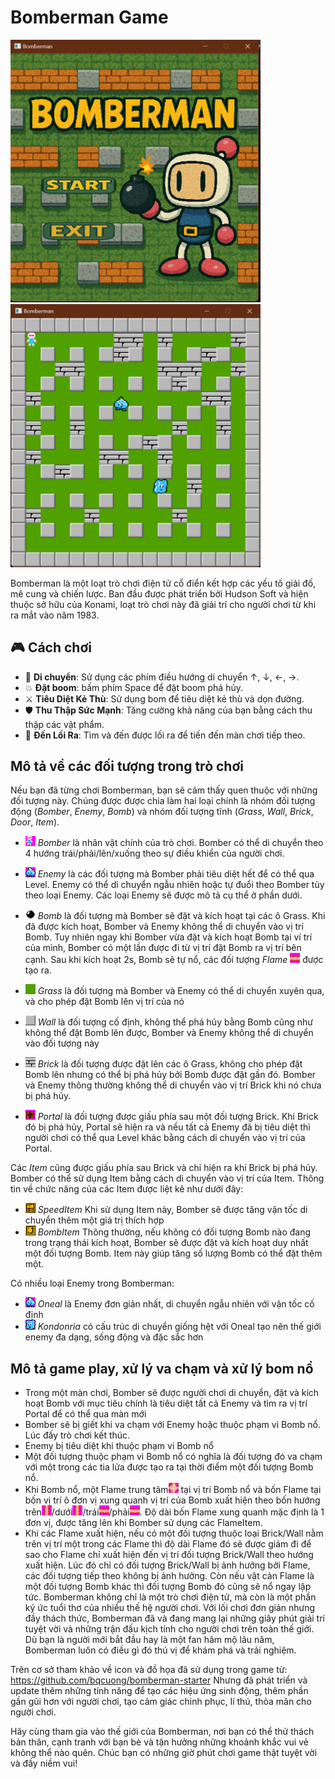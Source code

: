 # Bomberman Game

<img src="res/demo_1.png" alt="drawing" width="400"/>   <img src="res/demo_2.png" alt="drawing" width="400"/>

Bomberman là một loạt trò chơi điện tử cổ điển kết hợp các yếu tố giải đố, mê cung và chiến lược. Ban đầu được phát triển bởi Hudson Soft và hiện thuộc sở hữu của Konami, loạt trò chơi này đã giải trí cho người chơi từ khi ra mắt vào năm 1983.

## 🎮 Cách chơi
- 🏃 **Di chuyển**: Sử dụng các phím điều hướng di chuyển ↑, ↓, ←, →.
- 💥 **Đặt boom**: bấm phím Space để đặt boom phá hủy.
- ⚔️ **Tiêu Diệt Kẻ Thù**: Sử dụng bom để tiêu diệt kẻ thù và dọn đường.
- 🛡️ **Thu Thập Sức Mạnh**: Tăng cường khả năng của bạn bằng cách thu thập các vật phẩm.
- 🔄 **Đến Lối Ra**: Tìm và đến được lối ra để tiến đến màn chơi tiếp theo.


## Mô tả về các đối tượng trong trò chơi
Nếu bạn đã từng chơi Bomberman, bạn sẽ cảm thấy quen thuộc với những đối tượng này. Chúng được được chia làm hai loại chính là nhóm đối tượng động (*Bomber*, *Enemy*, *Bomb*) và nhóm đối tượng tĩnh (*Grass*, *Wall*, *Brick*, *Door*, *Item*).



- ![](res/sprites/player_down.png) *Bomber* là nhân vật chính của trò chơi. Bomber có thể di chuyển theo 4 hướng trái/phải/lên/xuống theo sự điều khiển của người chơi. 
- ![](res/sprites/oneal_left1.png) *Enemy* là các đối tượng mà Bomber phải tiêu diệt hết để có thể qua Level. Enemy có thể di chuyển ngẫu nhiên hoặc tự đuổi theo Bomber tùy theo loại Enemy. Các loại Enemy sẽ được mô tả cụ thể ở phần dưới.
- ![](res/sprites/bomb.png) *Bomb* là đối tượng mà Bomber sẽ đặt và kích hoạt tại các ô Grass. Khi đã được kích hoạt, Bomber và Enemy không thể di chuyển vào vị trí Bomb. Tuy nhiên ngay khi Bomber vừa đặt và kích hoạt Bomb tại ví trí của mình, Bomber có một lần được đi từ vị trí đặt Bomb ra vị trí bên cạnh. Sau khi kích hoạt 2s, Bomb sẽ tự nổ, các đối tượng *Flame* ![](res/sprites/explosion_horizontal.png) được tạo ra.


- ![](res/sprites/grass.png) *Grass* là đối tượng mà Bomber và Enemy có thể di chuyển xuyên qua, và cho phép đặt Bomb lên vị trí của nó
- ![](res/sprites/wall.png) *Wall* là đối tượng cố định, không thể phá hủy bằng Bomb cũng như không thể đặt Bomb lên được, Bomber và Enemy không thể di chuyển vào đối tượng này
- ![](res/sprites/brick.png) *Brick* là đối tượng được đặt lên các ô Grass, không cho phép đặt Bomb lên nhưng có thể bị phá hủy bởi Bomb được đặt gần đó. Bomber và Enemy thông thường không thể di chuyển vào vị trí Brick khi nó chưa bị phá hủy.


- ![](res/sprites/portal.png) *Portal* là đối tượng được giấu phía sau một đối tượng Brick. Khi Brick đó bị phá hủy, Portal sẽ hiện ra và nếu tất cả Enemy đã bị tiêu diệt thì người chơi có thể qua Level khác bằng cách di chuyển vào vị trí của Portal.

Các *Item* cũng được giấu phía sau Brick và chỉ hiện ra khi Brick bị phá hủy. Bomber có thể sử dụng Item bằng cách di chuyển vào vị trí của Item. Thông tin về chức năng của các Item được liệt kê như dưới đây:
- ![](res/sprites/powerup_speed.png) *SpeedItem* Khi sử dụng Item này, Bomber sẽ được tăng vận tốc di chuyển thêm một giá trị thích hợp
- ![](res/sprites/powerup_bombs.png) *BombItem* Thông thường, nếu không có đối tượng Bomb nào đang trong trạng thái kích hoạt, Bomber sẽ được đặt và kích hoạt duy nhất một đối tượng Bomb. Item này giúp tăng số lượng Bomb có thể đặt thêm một.

Có nhiều loại Enemy trong Bomberman:
- ![](res/sprites/oneal_left1.png) *Oneal* là Enemy đơn giản nhất, di chuyển ngẫu nhiên với vận tốc cố định
- ![](res/sprites/kondoria_left1.png) *Kondonria* có cấu trúc di chuyển giống hệt với Oneal tạo nên thế giới enemy đa dạng, sống động và đặc sắc hơn
## Mô tả game play, xử lý va chạm và xử lý bom nổ
- Trong một màn chơi, Bomber sẽ được người chơi di chuyển, đặt và kích hoạt Bomb với mục tiêu chính là tiêu diệt tất cả Enemy và tìm ra vị trí Portal để có thể qua màn mới
- Bomber sẽ bị giết khi va chạm với Enemy hoặc thuộc phạm vi Bomb nổ. Lúc đấy trò chơi kết thúc.
- Enemy bị tiêu diệt khi thuộc phạm vi Bomb nổ
- Một đối tượng thuộc phạm vi Bomb nổ có nghĩa là đối tượng đó va chạm với một trong các tia lửa được tạo ra tại thời điểm một đối tượng Bomb nổ.
- Khi Bomb nổ, một Flame trung tâm![](res/sprites/bomb_exploded.png) tại vị trí Bomb nổ và bốn Flame tại bốn vị trí ô đơn vị xung quanh vị trí của Bomb xuất hiện theo bốn hướng trên![](res/sprites/explosion_vertical.png)/dưới![](res/sprites/explosion_vertical.png)/trái![](res/sprites/explosion_horizontal.png)/phải![](res/sprites/explosion_horizontal.png). Độ dài bốn Flame xung quanh mặc định là 1 đơn vị, được tăng lên khi Bomber sử dụng các FlameItem.
- Khi các Flame xuất hiện, nếu có một đối tượng thuộc loại Brick/Wall nằm trên vị trí một trong các Flame thì độ dài Flame đó sẽ được giảm đi để sao cho Flame chỉ xuất hiện đến vị trí đối tượng Brick/Wall theo hướng xuất hiện. Lúc đó chỉ có đối tượng Brick/Wall bị ảnh hưởng bởi Flame, các đối tượng tiếp theo không bị ảnh hưởng. Còn nếu vật cản Flame là một đối tượng Bomb khác thì đối tượng Bomb đó cũng sẽ nổ ngay lập tức.
Bomberman không chỉ là một trò chơi điện tử, mà còn là một phần ký ức tuổi thơ của nhiều thế hệ người chơi. Với lối chơi đơn giản nhưng đầy thách thức, Bomberman đã và đang mang lại những giây phút giải trí tuyệt vời và những trận đấu kịch tính cho người chơi trên toàn thế giới. Dù bạn là người mới bắt đầu hay là một fan hâm mộ lâu năm, Bomberman luôn có điều gì đó thú vị để khám phá và trải nghiệm.

Trên cơ sở tham khảo về icon và đồ họa đã sử dụng trong game từ: https://github.com/bqcuong/bomberman-starter
Nhưng đã phát triển và update thêm những tính năng để tạo các hiệu ứng sinh động, thêm phần gần gũi hơn với người chơi, tạo cảm giác chinh phục, lí thú, thỏa mãn cho người chơi.


Hãy cùng tham gia vào thế giới của Bomberman, nơi bạn có thể thử thách bản thân, cạnh tranh với bạn bè và tận hưởng những khoảnh khắc vui vẻ không thể nào quên. Chúc bạn có những giờ phút chơi game thật tuyệt vời và đầy niềm vui!
